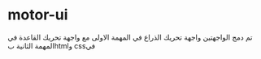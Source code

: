 # motor-ui
تم دمج الواجهتين واجهة تحريك الذراع في المهمة الاولى  مع واجهة تحريك القاعدة في المهمة الثانية  بhtmlو cssفي
